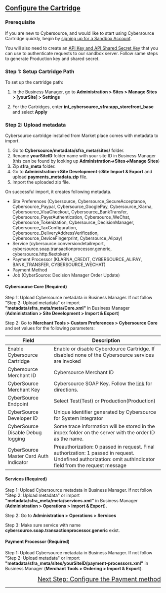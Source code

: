 ## <ins>Configure the Cartridge

### **Prerequisite**
If you are new to Cybersource, and would like to start using Cybersource Cartridge quickly, begin by [signing up for a Sandbox Account](https://developer.cybersource.com/hello-world/sandbox.html).

You will also need to create an [API Key and API Shared Secret Key](https://developer.cybersource.com/api/developer-guides/dita-gettingstarted/authentication/createSharedKey.html) that you can use to authenticate requests to our sandbox server. Follow same steps to generate Production key and shared secret.

### Step 1: Setup Cartridge Path

To set up the cartridge path:
1. In the Business Manager, go to **Administration >  Sites >  Manage Sites > [yourSite] > Settings**

2. For the Cartridges, enter **int_cybersource_sfra:app_storefront_base** and select **Apply**

### Step 2: Upload metadata
Cybersource cartridge installed from Market place comes with metadata to import. 
1. Go to **Cybersource/metadata/sfra_meta/sites/** folder.
2. Rename **yourSiteID** folder name with your site ID in Business Manager (this can be found by looking up **Administration->Sites->Manage Sites**)
3. Zip **sfra_meta** folder.
4. Go to **Administration->Site Development->Site Import & Export** and upload **payments_metadata.zip** file.
5. Import the uploaded zip file.

On successful import, it creates following metadata.

- Site Preferences (Cybersource, Cybersource_SecureAcceptance, Cybersource_Paypal, Cybersource_GooglePay, Cybersource_Klarna, Cybersource_VisaCheckout, Cybersource_BankTransfer, Cybersource_PayerAuthentication, Cybersource_WeChat, Cybersource_Tokenization, Cybersource_DecisionManager, Cybersource_TaxConfiguration, Cybersource_DeliveryAddressVerification, Cybersource_DeviceFingerprint, Cybersource_Alipay)
- Service (cybersource.conversiondetailreport, cybersource.soap.transactionprocessor.generic, cybersource.http.flextoken)
- Payment Processor (KLARNA_CREDIT, CYBERSOURCE_ALIPAY, BANK_TRANSFER, CYBERSOURCE_WECHAT)
- Payment Method
- Job (CyberSource: Decision Manager Order Update)

#### Cybersource Core (Required)

Step 1: Upload Cybersource metadata in Business Manager. If not follow "Step 2: Upload metadata" or import **"metadata/sfra_meta/meta/Core.xml"** in Business Manager (**Administration > Site Development > Import & Export**)

Step 2: Go to **Merchant Tools > Custom Preferences > Cybersource Core** and set values for the following parameters:

Field | Description
------------ | -------------
Enable Cybersource Cartridge | Enable or disable Cyberdource Cartridge. If disabled none of the Cybersource services are invoked
Cybersource Merchant ID | Cybersource Merchant ID
CyberSource Merchant Key | Cybersource SOAP Key. Follow the [link](https://support.cybersource.com/s/article/How-to-Generate-a-SOAP-Toolkit-API-Security-Key) for directions.
CyberSource Endpoint | Select Test(Test) or Production(Production)
CyberSource Developer ID | Unique identifier generated by Cybersource for System Integrator
CyberSource Disable Debug logging | Some trace information will be stored in the impex folder on the server with the order ID as the name.
CyberSource Master Card Auth Indicator | Preauthorization: 0 passed in request. Final authorization: 1 passed in request. Undefined authorization: omit authIndicator field from the request message

#### Services (Required)

Step 1: Upload Cybersource metadata in Business Manager. If not follow "Step 2: Upload metadata" or import **"metadata/sfra_meta/meta/services.xml"** in Business Manager (**Administration >  Operations >  Import & Export**).

Step 2: Go to **Administration >  Operations >  Services** 

Step 3: Make sure service with name  **cybersource.soap.transactionprocessor.generic** exist.


#### Payment Processor (Required)

Step 1: Upload Cybersource metadata in Business Manager. If not follow "Step 2: Upload metadata" or import **"metadata/sfra_meta/sites/yourSiteID/payment-processors.xml"** in Business Manager (**Merchant Tools >  Ordering >  Import & Export**).



<div style="text-align: right;font-size: 20px" ><a href="Configure-payment-method.md">Next Step: Configure the Payment method</a></div> 



---